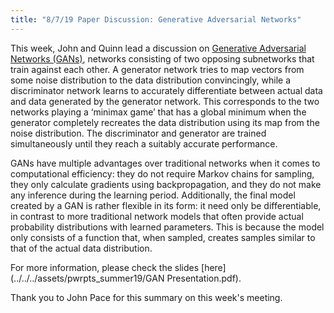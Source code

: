 ```yaml
---
title: "8/7/19 Paper Discussion: Generative Adversarial Networks"
---
```

This week, John and Quinn lead a discussion on [Generative Adversarial Networks (GANs)](../../../assets/papers_summer19/GANs_1406.261.pdf), networks consisting of two opposing subnetworks that train against each other. A generator network tries to map vectors from some noise distribution to the data distribution convincingly, while a discriminator network learns to accurately differentiate between actual data and data generated by the generator network. This corresponds to the two networks playing a ‘minimax game’ that has a global minimum when the generator completely recreates the data distribution using its map from the noise distribution. The discriminator and generator are trained simultaneously until they reach a suitably accurate performance.

GANs have multiple advantages over traditional networks when it comes to computational efficiency: they do not require Markov chains for sampling, they only calculate gradients using backpropagation, and they do not make any inference during the learning period. Additionally, the final model created by a GAN is rather flexible in its form: it need only be differentiable, in contrast to more traditional network models that often provide actual probability distributions with learned parameters. This is because the model only consists of a function that, when sampled, creates samples similar to that of the actual data distribution.

For more information, please check the slides [here](../../../assets/pwrpts_summer19/GAN Presentation.pdf).

Thank you to John Pace for this summary on this week's meeting.